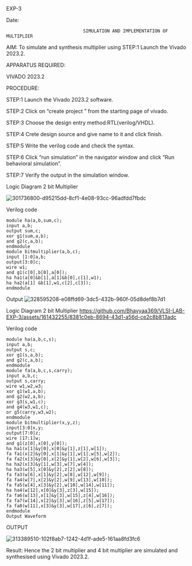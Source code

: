 EXP-3

Date:

                                 SIMULATION AND IMPLEMENTATION OF MULTIPLIER
AIM: 
 To simulate and synthesis multiplier using STEP:1 Launch the Vivado 2023.2. 

APPARATUS REQUIRED:

VIVADO 2023.2
  
PROCEDURE:

STEP:1 Launch the Vivado 2023.2 software.

STEP:2 Click on “create project ” from the starting page of vivado.

STEP:3 Choose the design entry method:RTL(verilog/VHDL).

STEP:4 Crete design source and give name to it and click finish.

STEP:5 Write the verilog code and check the syntax.

STEP:6 Click “run simulation” in the navigator window and click “Run behavioral simulation”.

STEP:7 Verify the output in the simulation window.

Logic Diagram
2 bit Multiplier

![301736800-d95215dd-8cf1-4e08-93cc-96adfdd7fbdc](https://github.com/Udaychaitanya011/VLSI-LAB-EXP-3/assets/161430397/e74de40a-6b61-4540-816a-8c7be8eb628f)



Verilog code
```
module ha(a,b,sum,c);
input a,b;
output sum,c;
xor g1(sum,a,b);
and g2(c,a,b);
endmodule
module bitmultiplier(a,b,c);
input [1:0]a,b;
output[3:0]c;
wire w1;
and g1(c[0],b[0],a[0]);
ha ha1(a[0]&b[1],a[1]&b[0],c[1],w1);
ha ha2(a[1] &b[1],w1,c[2],c[3]);
endmodule
```

Output
![328595208-e08ffd69-3dc5-432b-960f-05d8def8b7d1](https://github.com/Udaychaitanya011/VLSI-LAB-EXP-3/assets/161430397/773b087a-2131-42d9-a134-6b657fdd11fa)


Logic Diagram
2 bit Multiplier
https://github.com/Bhavyaa369/VLSI-LAB-EXP-3/assets/161432255/8381c0eb-8694-43d1-a56d-ce2c8b813adc

Verilog code
```
module ha(a,b,c,s);
input a,b;
output s,c;
xor g1(s,a,b);
and g2(c,a,b);
endmodule
module fa(a,b,c,s,carry);
input a,b,c;
output s,carry;
wire w1,w2,w3;
xor g1(w1,a,b);
and g2(w2,a,b);
xor g3(s,w1,c);
and g4(w3,w1,c);
or g5(carry,w3,w2);
endmodule
module bitmultiplier(x,y,z);
input[3:0]x,y;
output[7:0]z;
wire [17:1]w;
and g1(z[0],x[0],y[0]);
ha ha1(x[1]&y[0],x[0]&y[1],z[1],w[1]);
fa fa1(x[2]&y[0],x[1]&y[1],w[1],w[5],w[2]);
fa fa2(x[3]&y[0],x[2]&y[1],w[2],w[6],w[3]);
ha ha2(x[3]&y[1],w[3],w[7],w[4]);
ha ha3(w[5],x[0]&y[2],z[2],w[8]);
fa fa3(w[6],x[1]&y[2],w[8],w[12],w[9]);
fa fa4(w[7],x[2]&y[2],w[9],w[13],w[10]);
fa fa5(w[4],x[3]&y[2],w[10],w[14],w[11]);
ha ha4(w[12],x[0]&y[3],z[3],w[15]);
fa fa6(w[13],x[1]&y[3],w[15],z[4],w[16]);
fa fa7(w[14],x[2]&y[3],w[16],z[5],w[17]);
fa fa8(w[11],x[3]&y[3],w[17],z[6],z[7]);
endmodule
Output Waveform
```
OUTPUT

![313389510-102f8ab7-1242-4d1f-ade5-161aa8fd3fc6](https://github.com/Udaychaitanya011/VLSI-LAB-EXP-3/assets/161430397/b95fafaa-a421-4282-b3c3-1598be9f3d3d)


Result:
       Hence the 2 bit multiplier and 4 bit multiplier are simulated and synthesised using Vivado 2023.2.



